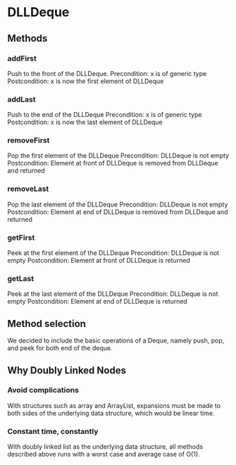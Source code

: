 # DLLDeque

## Methods

### addFirst

Push to the front of the DLLDeque.
Precondition: x is of generic type <T>
Postcondition: x is now the first element of DLLDeque

### addLast

Push to the end of the DLLDeque
Precondition: x is of generic type <T>
Postcondition: x is now the last element of DLLDeque

### removeFirst

Pop the first element of the DLLDeque
Precondition: DLLDeque is not empty
Postcondition: Element at front of DLLDeque is removed from DLLDeque and returned

### removeLast

Pop the last element of the DLLDeque
Precondition: DLLDeque is not empty
Postcondition: Element at end of DLLDeque is removed from DLLDeque and returned

### getFirst

Peek at the first element of the DLLDeque
Precondition: DLLDeque is not empty
Postcondition: Element at front of DLLDeque is returned

### getLast

Peek at the last element of the DLLDeque
Precondition: DLLDeque is not empty
Postcondition: Element at end of DLLDeque is returned

## Method selection

We decided to include the basic operations of a Deque, namely push, pop, and peek for both end of the deque.

## Why Doubly Linked Nodes

### Avoid complications

With structures such as array and ArrayList, expansions must be made to both sides of the underlying data structure, which would be linear time.

### Constant time, constantly

With doubly linked list as the underlying data structure, all methods described above runs with a worst case and average case of O(1).